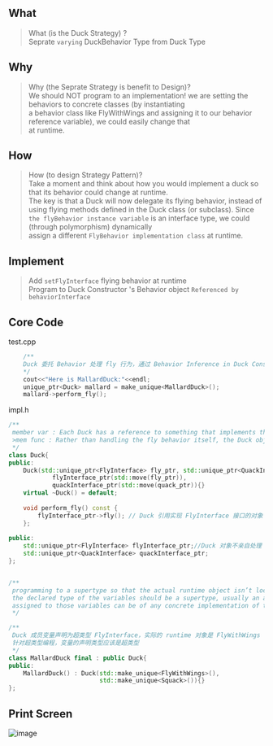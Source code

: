 ## What
>What (is the Duck Strategy) ? <br>
> Seprate `varying` DuckBehavior Type from Duck Type
  

## Why
>Why (the Seprate Strategy is benefit to Design)? <br>
>We should NOT program to an implementation!  we are setting the behaviors to concrete classes (by instantiating<br>
a behavior class like FlyWithWings and assigning it to our behavior reference variable), we could easily change that<br>
at runtime.

## How
>How (to design Strategy Pattern)?<br>
>Take a moment and think about how you would implement a duck so that its behavior could change at runtime.<br>
>The key is that a Duck will now delegate its flying behavior, instead of using flying methods defined in the Duck class (or subclass).
> Since `the flyBehavior instance variable` is an interface type, we could (through polymorphism) dynamically<br>
assign a different `FlyBehavior implementation class` at runtime.

## Implement
>Add `setFlyInterface` flying behavior at runtime<br>
>Program to Duck Constructor 's Behavior object `Referenced by behaviorInterface`

## Core Code
  test.cpp
```cpp
    /**
    Duck 委托 Behavior 处理 fly 行为，通过 Behavior Inference in Duck Constructor
    */
    cout<<"Here is MallardDuck:"<<endl;
    unique_ptr<Duck> mallard = make_unique<MallardDuck>(); 
    mallard->perform_fly();
```
  impl.h
```hpp
/**
 member var : Each Duck has a reference to something that implements the FlyInterface
 >mem func : Rather than handling the fly behavior itself, the Duck object delegates that behavior to the object REFERENCED by flyInterface.
 */
class Duck{
public:
    Duck(std::unique_ptr<FlyInterface> fly_ptr, std::unique_ptr<QuackInterface> quack_ptr):
            flyInterface_ptr(std::move(fly_ptr)),
            quackInterface_ptr(std::move(quack_ptr)){}
    virtual ~Duck() = default;
    
    void perform_fly() const {
        flyInterface_ptr->fly(); // Duck 引用实现 FlyInterface 接口的对象
    };
     
public:
    std::unique_ptr<FlyInterface> flyInterface_ptr;//Duck 对象不亲自处理 fly 行为，委托给 FlyInterface 对象
    std::unique_ptr<QuackInterface> quackInterface_ptr;
};


/**
 programming to a supertype so that the actual runtime object isn’t locked into the code.
 the declared type of the variables should be a supertype, usually an abstract class or interface, so that the objects
 assigned to those variables can be of any concrete implementation of the supertype
 */

/**
 Duck 成员变量声明为超类型 FlyInterface，实际的 runtime 对象是 FlyWithWings
 针对超类型编程，变量的声明类型应该是超类型
 */
class MallardDuck final : public Duck{
public:
    MallardDuck() : Duck(std::make_unique<FlyWithWings>(),
                         std::make_unique<Squack>()){}
};

```
## Print Screen
![image](https://user-images.githubusercontent.com/31394900/120230785-a41f8c00-c282-11eb-8e80-a0dd726b1598.png)
